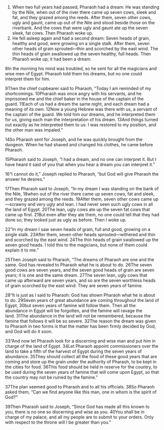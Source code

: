 1. When two full years had passed, Pharaoh had a dream: He was standing by the Nile, when out of the river there came up seven cows, sleek and fat, and they grazed among the reeds. After them, seven other cows, ugly and gaunt, came up out of the Nile and stood beside those on the riverbank. And the cows that were ugly and gaunt ate up the seven sleek, fat cows. Then Pharaoh woke up.
2. He fell asleep again and had a second dream: Seven heads of grain, healthy and good, were growing on a single stalk. After them, seven other heads of grain sprouted—thin and scorched by the east wind. The thin heads of grain swallowed up the seven healthy, full heads. Then Pharaoh woke up; it had been a dream.

8In the morning his mind was troubled, so he sent for all the magicians and wise men of Egypt. Pharaoh told them his dreams, but no one could interpret them for him.

9Then the chief cupbearer said to Pharaoh, “Today I am reminded of my shortcomings. 10Pharaoh was once angry with his servants, and he imprisoned me and the chief baker in the house of the captain of the guard. 11Each of us had a dream the same night, and each dream had a meaning of its own. 12Now a young Hebrew was there with us, a servant of the captain of the guard. We told him our dreams, and he interpreted them for us, giving each man the interpretation of his dream. 13And things turned out exactly as he interpreted them to us: I was restored to my position, and the other man was impaled.”

14So Pharaoh sent for Joseph, and he was quickly brought from the dungeon. When he had shaved and changed his clothes, he came before Pharaoh.

15Pharaoh said to Joseph, “I had a dream, and no one can interpret it. But I have heard it said of you that when you hear a dream you can interpret it.”

16“I cannot do it,” Joseph replied to Pharaoh, “but God will give Pharaoh the answer he desires.”

17Then Pharaoh said to Joseph, “In my dream I was standing on the bank of the Nile, 18when out of the river there came up seven cows, fat and sleek, and they grazed among the reeds. 19After them, seven other cows came up—scrawny and very ugly and lean. I had never seen such ugly cows in all the land of Egypt. 20The lean, ugly cows ate up the seven fat cows that came up first. 21But even after they ate them, no one could tell that they had done so; they looked just as ugly as before. Then I woke up.

22“In my dream I saw seven heads of grain, full and good, growing on a single stalk. 23After them, seven other heads sprouted—withered and thin and scorched by the east wind. 24The thin heads of grain swallowed up the seven good heads. I told this to the magicians, but none of them could explain it to me.”

25Then Joseph said to Pharaoh, “The dreams of Pharaoh are one and the same. God has revealed to Pharaoh what he is about to do. 26The seven good cows are seven years, and the seven good heads of grain are seven years; it is one and the same dream. 27The seven lean, ugly cows that came up afterward are seven years, and so are the seven worthless heads of grain scorched by the east wind: They are seven years of famine.

28“It is just as I said to Pharaoh: God has shown Pharaoh what he is about to do. 29Seven years of great abundance are coming throughout the land of Egypt, 30but seven years of famine will follow them. Then all the abundance in Egypt will be forgotten, and the famine will ravage the land. 31The abundance in the land will not be remembered, because the famine that follows it will be so severe. 32The reason the dream was given to Pharaoh in two forms is that the matter has been firmly decided by God, and God will do it soon.

33“And now let Pharaoh look for a discerning and wise man and put him in charge of the land of Egypt. 34Let Pharaoh appoint commissioners over the land to take a fifth of the harvest of Egypt during the seven years of abundance. 35They should collect all the food of these good years that are coming and store up the grain under the authority of Pharaoh, to be kept in the cities for food. 36This food should be held in reserve for the country, to be used during the seven years of famine that will come upon Egypt, so that the country may not be ruined by the famine.”

37The plan seemed good to Pharaoh and to all his officials. 38So Pharaoh asked them, “Can we find anyone like this man, one in whom is the spirit of God?”

39Then Pharaoh said to Joseph, “Since God has made all this known to you, there is no one so discerning and wise as you. 40You shall be in charge of my palace, and all my people are to submit to your orders. Only with respect to the throne will I be greater than you.”